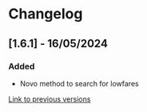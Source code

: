 # Changelog

## [1.6.1] - 16/05/2024

### Added
- Novo method to search for lowfares

[Link to previous versions](/docs/en-us/change-log/readme.history.md)

